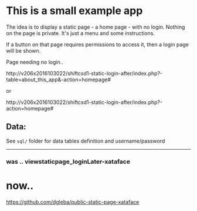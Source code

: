 
# This is a small example app 

The idea is to display a static page - a home page - with no login. Nothing on the page is private. It's just a menu and some instructions.

If a button on that page requires permissions to access it, then a login page will be shown.

Page needing no login..

http://v206x2016103022/shiftcsd1-static-login-after/index.php?-table=about_this_app&-action=homepage#  

or

http://v206x2016103022/shiftcsd1-static-login-after/index.php?-action=homepage#  


## Data:

See `sql/` folder for data tables definition and username/password

---

### was .. viewstaticpage_loginLater-xataface

# now..

https://github.com/dgleba/public-static-page-xataface

